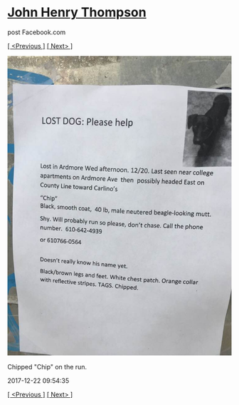 # [John Henry Thompson](../README.md)
post Facebook.com

[[ <Previous ]](2018-01-13-3.md) [[ Next> ]](2017-12-22-2.md)

[![](../media/2017-12-22/Timeline-Photos-Chipped-Chip-on-the-run.jpg)](../README.md)

Chipped "Chip" on the run.

2017-12-22 09:54:35

[[ <Previous ]](2018-01-13-3.md) [[ Next> ]](2017-12-22-2.md)